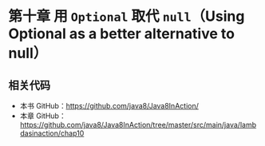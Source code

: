 # 第十章 用 `Optional` 取代 `null`（Using Optional as a better alternative to null）



## 相关代码

- 本书 GitHub：https://github.com/java8/Java8InAction/
- 本章 GitHub：https://github.com/java8/Java8InAction/tree/master/src/main/java/lambdasinaction/chap10
